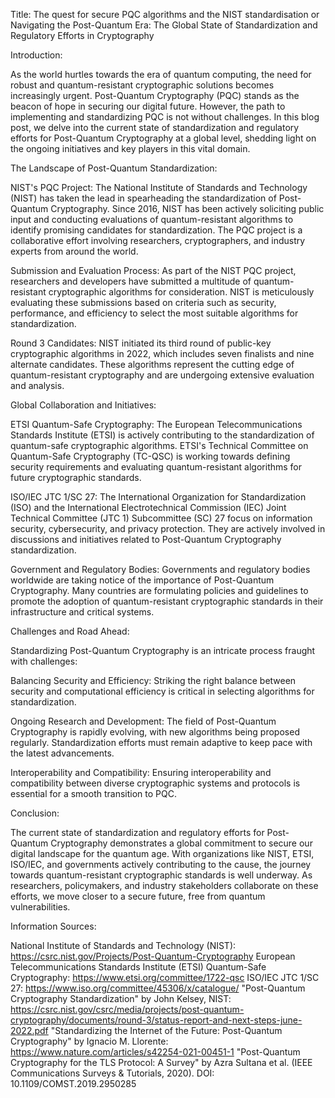 Title: The quest for secure PQC algorithms and the NIST standardisation
or Navigating the Post-Quantum Era: The Global State of Standardization and Regulatory Efforts in Cryptography

Introduction:

As the world hurtles towards the era of quantum computing, the need for robust and quantum-resistant cryptographic solutions becomes increasingly urgent. Post-Quantum Cryptography (PQC) stands as the beacon of hope in securing our digital future. However, the path to implementing and standardizing PQC is not without challenges. In this blog post, we delve into the current state of standardization and regulatory efforts for Post-Quantum Cryptography at a global level, shedding light on the ongoing initiatives and key players in this vital domain.

The Landscape of Post-Quantum Standardization:

NIST's PQC Project:
The National Institute of Standards and Technology (NIST) has taken the lead in spearheading the standardization of Post-Quantum Cryptography. Since 2016, NIST has been actively soliciting public input and conducting evaluations of quantum-resistant algorithms to identify promising candidates for standardization. The PQC project is a collaborative effort involving researchers, cryptographers, and industry experts from around the world.

Submission and Evaluation Process:
As part of the NIST PQC project, researchers and developers have submitted a multitude of quantum-resistant cryptographic algorithms for consideration. NIST is meticulously evaluating these submissions based on criteria such as security, performance, and efficiency to select the most suitable algorithms for standardization.

Round 3 Candidates:
NIST initiated its third round of public-key cryptographic algorithms in 2022, which includes seven finalists and nine alternate candidates. These algorithms represent the cutting edge of quantum-resistant cryptography and are undergoing extensive evaluation and analysis.

Global Collaboration and Initiatives:

ETSI Quantum-Safe Cryptography:
The European Telecommunications Standards Institute (ETSI) is actively contributing to the standardization of quantum-safe cryptographic algorithms. ETSI's Technical Committee on Quantum-Safe Cryptography (TC-QSC) is working towards defining security requirements and evaluating quantum-resistant algorithms for future cryptographic standards.

ISO/IEC JTC 1/SC 27:
The International Organization for Standardization (ISO) and the International Electrotechnical Commission (IEC) Joint Technical Committee (JTC 1) Subcommittee (SC) 27 focus on information security, cybersecurity, and privacy protection. They are actively involved in discussions and initiatives related to Post-Quantum Cryptography standardization.

Government and Regulatory Bodies:
Governments and regulatory bodies worldwide are taking notice of the importance of Post-Quantum Cryptography. Many countries are formulating policies and guidelines to promote the adoption of quantum-resistant cryptographic standards in their infrastructure and critical systems.

Challenges and Road Ahead:

Standardizing Post-Quantum Cryptography is an intricate process fraught with challenges:

Balancing Security and Efficiency: Striking the right balance between security and computational efficiency is critical in selecting algorithms for standardization.

Ongoing Research and Development: The field of Post-Quantum Cryptography is rapidly evolving, with new algorithms being proposed regularly. Standardization efforts must remain adaptive to keep pace with the latest advancements.

Interoperability and Compatibility: Ensuring interoperability and compatibility between diverse cryptographic systems and protocols is essential for a smooth transition to PQC.

Conclusion:

The current state of standardization and regulatory efforts for Post-Quantum Cryptography demonstrates a global commitment to secure our digital landscape for the quantum age. With organizations like NIST, ETSI, ISO/IEC, and governments actively contributing to the cause, the journey towards quantum-resistant cryptographic standards is well underway. As researchers, policymakers, and industry stakeholders collaborate on these efforts, we move closer to a secure future, free from quantum vulnerabilities.

Information Sources:

National Institute of Standards and Technology (NIST): https://csrc.nist.gov/Projects/Post-Quantum-Cryptography
European Telecommunications Standards Institute (ETSI) Quantum-Safe Cryptography: https://www.etsi.org/committee/1722-qsc
ISO/IEC JTC 1/SC 27: https://www.iso.org/committee/45306/x/catalogue/
"Post-Quantum Cryptography Standardization" by John Kelsey, NIST: https://csrc.nist.gov/csrc/media/projects/post-quantum-cryptography/documents/round-3/status-report-and-next-steps-june-2022.pdf
"Standardizing the Internet of the Future: Post-Quantum Cryptography" by Ignacio M. Llorente: https://www.nature.com/articles/s42254-021-00451-1
"Post-Quantum Cryptography for the TLS Protocol: A Survey" by Azra Sultana et al. (IEEE Communications Surveys & Tutorials, 2020). DOI: 10.1109/COMST.2019.2950285




